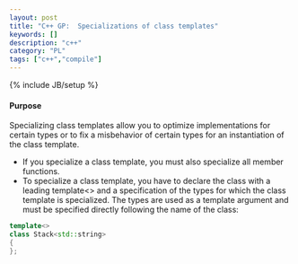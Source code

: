 ```yaml
---
layout: post
title: "C++ GP:  Specializations of class templates"
keywords: []
description: "c++"
category: "PL"
tags: ["c++","compile"]
---
```

{% include JB/setup %}


#### Purpose
Specializing class templates allow you to optimize implementations for certain
types or to fix a misbehavior of certain types for an instantiation of the class
template.
- If you specialize a class template, you must also specialize all member
  functions.
- To specialize a class template, you have to declare the class with a leading 
template<> and a specification of the types for which the class template is
specialized. The types are used as a template argument and must be specified
directly following the name of the class:

```cpp
template<>
class Stack<std::string>
{
};
```



